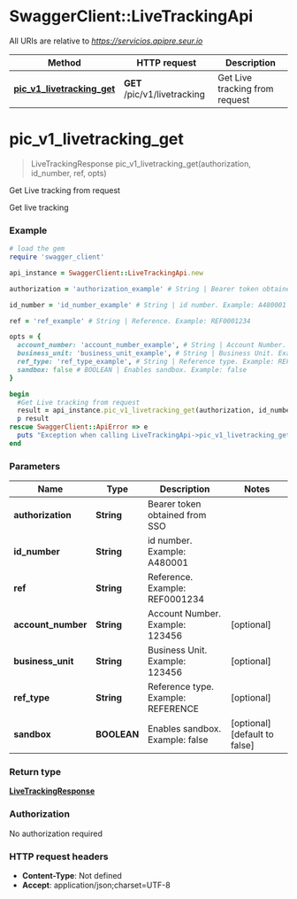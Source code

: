 # SwaggerClient::LiveTrackingApi

All URIs are relative to *https://servicios.apipre.seur.io*

Method | HTTP request | Description
------------- | ------------- | -------------
[**pic_v1_livetracking_get**](LiveTrackingApi.md#pic_v1_livetracking_get) | **GET** /pic/v1/livetracking | Get Live tracking from request


# **pic_v1_livetracking_get**
> LiveTrackingResponse pic_v1_livetracking_get(authorization, id_number, ref, opts)

Get Live tracking from request

Get live tracking

### Example
```ruby
# load the gem
require 'swagger_client'

api_instance = SwaggerClient::LiveTrackingApi.new

authorization = 'authorization_example' # String | Bearer token obtained from SSO

id_number = 'id_number_example' # String | id number. Example: A480001

ref = 'ref_example' # String | Reference. Example: REF0001234

opts = { 
  account_number: 'account_number_example', # String | Account Number. Example: 123456
  business_unit: 'business_unit_example', # String | Business Unit. Example: 123456
  ref_type: 'ref_type_example', # String | Reference type. Example: REFERENCE
  sandbox: false # BOOLEAN | Enables sandbox. Example: false
}

begin
  #Get Live tracking from request
  result = api_instance.pic_v1_livetracking_get(authorization, id_number, ref, opts)
  p result
rescue SwaggerClient::ApiError => e
  puts "Exception when calling LiveTrackingApi->pic_v1_livetracking_get: #{e}"
end
```

### Parameters

Name | Type | Description  | Notes
------------- | ------------- | ------------- | -------------
 **authorization** | **String**| Bearer token obtained from SSO | 
 **id_number** | **String**| id number. Example: A480001 | 
 **ref** | **String**| Reference. Example: REF0001234 | 
 **account_number** | **String**| Account Number. Example: 123456 | [optional] 
 **business_unit** | **String**| Business Unit. Example: 123456 | [optional] 
 **ref_type** | **String**| Reference type. Example: REFERENCE | [optional] 
 **sandbox** | **BOOLEAN**| Enables sandbox. Example: false | [optional] [default to false]

### Return type

[**LiveTrackingResponse**](LiveTrackingResponse.md)

### Authorization

No authorization required

### HTTP request headers

 - **Content-Type**: Not defined
 - **Accept**: application/json;charset=UTF-8



